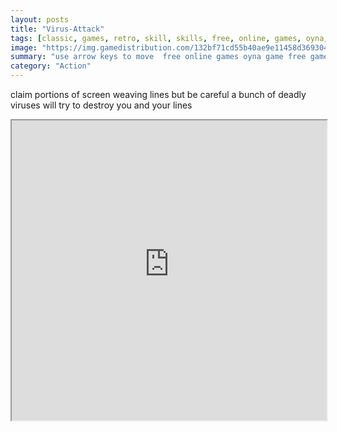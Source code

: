 ```yaml
---
layout: posts
title: "Virus-Attack"
tags: [classic, games, retro, skill, skills, free, online, games, oyna, game, free, games, play, play, games]
image: "https://img.gamedistribution.com/132bf71cd55b40ae9e11458d369304fb.jpg"
summary: "use arrow keys to move  free online games oyna game free games play play games"
category: "Action"
---
```


claim portions of screen weaving lines but be careful a bunch of deadly viruses will try to destroy you and your lines

<iframe width="100%" height="480px;" src="https://html5.gamedistribution.com/132bf71cd55b40ae9e11458d369304fb/"></iframe>